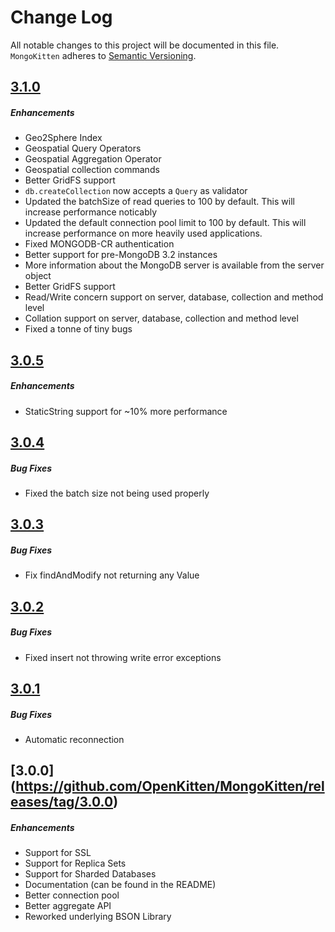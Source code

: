 # Change Log
All notable changes to this project will be documented in this file.
`MongoKitten` adheres to [Semantic Versioning](http://semver.org/).

## [3.1.0](https://github.com/OpenKitten/MongoKitten/tree/mongokitten31)
##### Enhancements
* Geo2Sphere Index
* Geospatial Query Operators
* Geospatial Aggregation Operator
* Geospatial collection commands
* Better GridFS support
* `db.createCollection` now accepts a `Query` as validator
* Updated the batchSize of read queries to 100 by default. This will increase performance noticably
* Updated the default connection pool limit to 100 by default. This will increase performance on more heavily used applications.
* Fixed MONGODB-CR authentication
* Better support for pre-MongoDB 3.2 instances
* More information about the MongoDB server is available from the server object
* Better GridFS support
* Read/Write concern support on server, database, collection and method level
* Collation support on server, database, collection and method level
* Fixed a tonne of tiny bugs

## [3.0.5](https://github.com/OpenKitten/MongoKitten/releases/tag/3.0.5)
##### Enhancements
* StaticString support for ~10% more performance

## [3.0.4](https://github.com/OpenKitten/MongoKitten/releases/tag/3.0.4)
##### Bug Fixes
* Fixed the batch size not being used properly

## [3.0.3](https://github.com/OpenKitten/MongoKitten/releases/tag/3.0.3)
##### Bug Fixes
* Fix findAndModify not returning any Value

## [3.0.2](https://github.com/OpenKitten/MongoKitten/releases/tag/3.0.2)
##### Bug Fixes
* Fixed insert not throwing write error exceptions

## [3.0.1](https://github.com/OpenKitten/MongoKitten/releases/tag/3.0.1)
##### Bug Fixes
* Automatic reconnection

## [3.0.0] (https://github.com/OpenKitten/MongoKitten/releases/tag/3.0.0)
##### Enhancements
* Support for SSL
* Support for Replica Sets
* Support for Sharded Databases
* Documentation (can be found in the README)
* Better connection pool
* Better aggregate API
* Reworked underlying BSON Library

